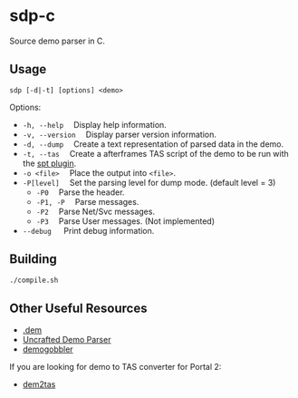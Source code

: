 # sdp-c
Source demo parser in C.

## Usage
```
sdp [-d|-t] [options] <demo> 
```
Options:
- `-h, --help` 
&emsp;Display help information.
- `-v, --version`
&emsp;Display parser version information.
- `-d, --dump`
&emsp;Create a text representation of parsed data in the demo.
- `-t, --tas`
&emsp;Create a afterframes TAS script of the demo to be run with the [spt plugin](https://github.com/YaLTeR/SourcePauseTool).
- `-o <file>`
&emsp;Place the output into `<file>`.
- `-P[level]`
&emsp;Set the parsing level for dump mode. (default level = 3)
    - `-P0`
    &emsp;Parse the header.
    - `-P1, -P`
    &emsp;Parse messages.
    - `-P2`
    &emsp;Parse Net/Svc messages.
    - `-P3`
    &emsp;Parse User messages. (Not implemented)
- `--debug`
&emsp; Print debug information.

## Building
```bash
./compile.sh
```

## Other Useful Resources
- [.dem](https://nekz.me/dem/)
- [Uncrafted Demo Parser](https://github.com/UncraftedName/UncraftedDemoParser)
- [demogobbler](https://github.com/lipsanen/demogobbler)

If you are looking for demo to TAS converter for Portal 2:
- [dem2tas](https://github.com/mlugg/dem2tas)
